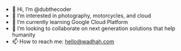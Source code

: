 - 👋 Hi, I’m @dubthecoder
- 👀 I’m interested in photography, motorcycles, and cloud
- 🌱 I’m currently learning Google Cloud Platform
- 💞️ I’m looking to collaborate on next generation solutions that help humanity
- 📫 How to reach me: hello@wadhah.com

<!---
dubthecoder/dubthecoder is a ✨ special ✨ repository because its `README.md` (this file) appears on your GitHub profile.
You can click the Preview link to take a look at your changes.
--->
